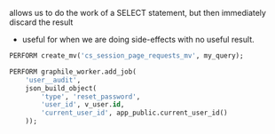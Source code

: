 
allows us to do the work of a SELECT statement, but then immediately discard the result
- useful for when we are doing side-effects with no useful result.

```sql
PERFORM create_mv('cs_session_page_requests_mv', my_query);
```

```sql
PERFORM graphile_worker.add_job(
	'user__audit',
	json_build_object(
		'type', 'reset_password',
		'user_id', v_user.id,
		'current_user_id', app_public.current_user_id()
	));
```
